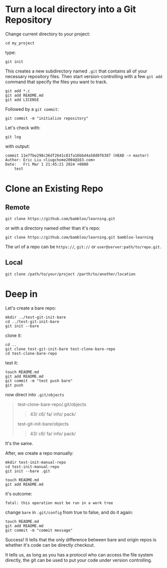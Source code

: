 # Turn a local directory into a Git Repository
Change current directory to your project:

    cd my_project
type:

    git init
This creates a new subdirectory named `.git` that contains all of your necessary repository files. Then start version-controlling with a few `git add` command that specify the files you want to track.

    git add *.c
    git add README.md
    git add LICENSE

Followed by a `git commit`:

    git commit -m "initialize repository"

Let's check with:

    git log
with output:
    
    commit 11e7fbe298c36df2641c81fa16bbd4a58d0f6387 (HEAD -> master)
    Author: Eric Liu <liugchome2004@163.com>
    Date:   Fri Mar 1 21:45:21 2024 +0800
        test

# Clone an Existing Repo

## Remote
    git clone https://github.com/bambloo/learning.git

or with a directory named other than it's repo:

    git clone https://github.com/bambloo/learning.git bambloo-learning

The url of a repo can be `https://`, `git://` or `user@server:path/to/repo.git`.

## Local

    git clone /path/to/your/project /parth/to/another/location

# Deep in

Let's create a bare repo:

    mkdir ../test-git-init-bare
    cd ../test-git-init-bare
    git init --bare

clone it:

    cd ..
    git clone test-git-init-bare test-clone-bare-repo
    cd test-clone-bare-repo

test it:

    touch README.md
    git add README.md
    git commit -m "test push bare"
    git push

now direct into `.git/objects`

> test-clone-bare-repo/.git/objects  
> > 43/  c6/  fa/  info/  pack/
>
> test-git-init-bare/objects
> > 43/  c6/  fa/  info/  pack/

It's the same.

After, we create a repo manually:

    mkdir test-init-manual-repo
    cd test-init-manual-repo
    git init --bare .git

    touch README.md
    git add README.md

it's outcome:

    fatal: this operation must be run in a work tree

change `bare` in `.git/config` from true to false, and do it again:

    touch README.md
    git add README.md
    git commit -m "commit message"

Success! It tells that the only difference between bare and origin repos is whether it's code can be directly checkout.

It tells us, as long as you has a protocol who can access the file system directly, the git can be used to put your code under version controlling.
